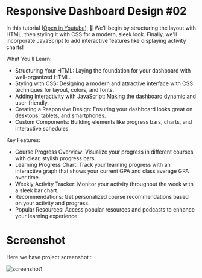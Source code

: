 # Responsive Dashboard Design #02
In this tutorial ([Open in Youtube](https://youtu.be/YthqiuzEXBs)), 🎨 We’ll begin by structuring the layout with HTML, then styling it with CSS for a modern, sleek look. Finally, we'll incorporate JavaScript to add interactive features like displaying activity charts!

What You’ll Learn:
- Structuring Your HTML: Laying the foundation for your dashboard with well-organized HTML.
- Styling with CSS: Designing a modern and attractive interface with CSS techniques for layout, colors, and fonts.
- Adding Interactivity with JavaScript: Making the dashboard dynamic and user-friendly.
- Creating a Responsive Design: Ensuring your dashboard looks great on desktops, tablets, and smartphones.
- Custom Components: Building elements like progress bars, charts, and interactive schedules.

Key Features:
- Course Progress Overview: Visualize your progress in different courses with clear, stylish progress bars.
- Learning Progress Chart: Track your learning progress with an interactive graph that shows your current GPA and class average GPA over time.
- Weekly Activity Tracker: Monitor your activity throughout the week with a sleek bar chart.
- Recommendations: Get personalized course recommendations based on your activity and progress.
- Popular Resources: Access popular resources and podcasts to enhance your learning experience.

# Screenshot
Here we have project screenshot :

![screenshot1](screenshot.png)

